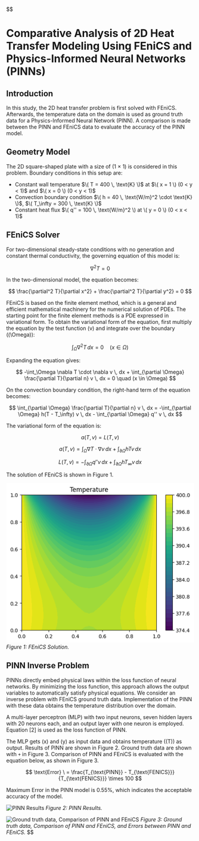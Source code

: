 $$
# Comparative Analysis of 2D Heat Transfer Modeling Using FEniCS and Physics-Informed Neural Networks (PINNs)

## Introduction

In this study, the 2D heat transfer problem is first solved with FEniCS. Afterwards, the temperature data on the domain is used as ground truth data for a Physics-Informed Neural Network (PINN). A comparison is made between the PINN and FEniCS data to evaluate the accuracy of the PINN model.

## Geometry Model

The 2D square-shaped plate with a size of (1 × 1) is considered in this problem. Boundary conditions in this setup are:

- Constant wall temperature $\( T = 400 \, \text{K} \)$ at $\( x = 1 \) (0 < y < 1)$ and $\( x = 0 \) (0 < y < 1)$
- Convection boundary condition $\( h = 40 \, \text{W/m}^2 \cdot \text{K} \)$, $\( T_\infty = 300 \, \text{K} \)$
- Constant heat flux $\( q'' = 100 \, \text{W/m}^2 \) at \( y = 0 \) (0 < x < 1)$

## FEniCS Solver

For two-dimensional steady-state conditions with no generation and constant thermal conductivity, the governing equation of this model is:

$$
\nabla^2 T = 0
$$

In the two-dimensional model, the equation becomes:

$$
\frac{\partial^2 T}{\partial x^2} + \frac{\partial^2 T}{\partial y^2} = 0
$$

FEniCS is based on the finite element method, which is a general and efficient mathematical machinery for the numerical solution of PDEs. The starting point for the finite element methods is a PDE expressed in variational form. To obtain the variational form of the equation, first multiply the equation by the test function \(v\) and integrate over the boundary (\(\Omega\)):

$$
\int_\Omega \nabla^2 T \, dx = 0 \quad (x \in \Omega)
$$

Expanding the equation gives:

$$
-\int_\Omega \nabla T \cdot \nabla v \, dx + \int_{\partial \Omega} \frac{\partial T}{\partial n} v \, dx = 0 \quad (x \in \Omega)
$$

On the convection boundary condition, the right-hand term of the equation becomes:

$$
\int_{\partial \Omega} \frac{\partial T}{\partial n} v \, dx = -\int_{\partial \Omega} h(T - T_\infty) v \, dx - \int_{\partial \Omega} q'' v \, dx
$$

The variational form of the equation is:

$$
a(T, v) = L(T, v)
$$

$$
a(T, v) = \int_\Omega \nabla T \cdot \nabla v \, dx + \int_{\partial \Omega} hTv \, dx
$$

$$
L(T, v) = -\int_{\partial \Omega} q'' v \, dx + \int_{\partial \Omega} h T_\infty v \, dx
$$

The solution of FEniCS is shown in Figure 1.

![FEniCS Solution](Figures/twod_1.png)
*Figure 1: FEniCS Solution.*

## PINN Inverse Problem

PINNs directly embed physical laws within the loss function of neural networks. By minimizing the loss function, this approach allows the output variables to automatically satisfy physical equations. We consider an inverse problem with FEniCS ground truth data. Implementation of the PINN with these data obtains the temperature distribution over the domain.

A multi-layer perceptron (MLP) with two input neurons, seven hidden layers with 20 neurons each, and an output layer with one neuron is employed. Equation [2] is used as the loss function of PINN.

The MLP gets \(x\) and \(y\) as input data and obtains temperature (\(T\)) as output. Results of PINN are shown in Figure 2. Ground truth data are shown with `+` in Figure 3. Comparison of PINN and FEniCS is evaluated with the equation below, as shown in Figure 3.

$$
\text{Error} \ = \frac{T_{\text{PINN}} - T_{\text{FENICS}}}{T_{\text{FENICS}}} \times 100
$$

Maximum Error in the PINN model is 0.55%, which indicates the acceptable accuracy of the model.

![PINN Results](path/to/your/image2.png)
*Figure 2: PINN Results.*

![Ground truth data, Comparison of PINN and FEniCS](path/to/your/image3.png)
*Figure 3: Ground truth data, Comparison of PINN and FEniCS, and Errors between PINN and FEniCS.*
$$
